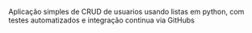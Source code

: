Aplicação simples de CRUD de usuarios usando listas em python, com testes automatizados e integração continua via GitHubs